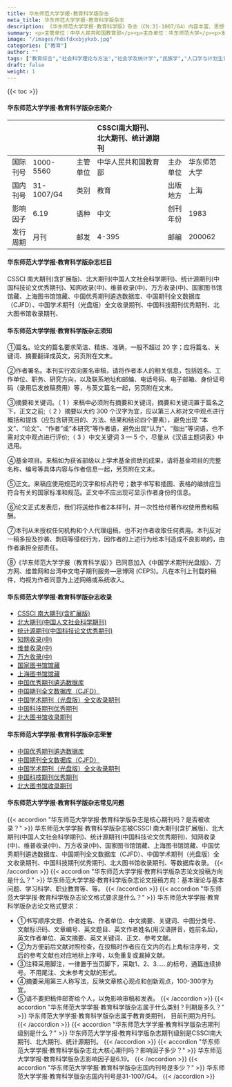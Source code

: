 ```yaml
---
title: 华东师范大学学报·教育科学版杂志
meta_title: 华东师范大学学报·教育科学版杂志
description: 《华东师范大学学报·教育科学版》杂志（CN:31-1007/G4）内容丰富、思想健康，1983年创刊，目前以月刊形式发行，刊物对外积极扩大宣传，致力于提高杂志质量与影响。该杂志主要涵盖教育学科、教育科学、教育心理学、教育管理学等多个教育领域的学术论文发表，是一个集产、学、研、用为一体的研究平台。杂志面向全球学术界和科研机构，发表具备理论价值和实践应用价值的原创性研究成果。并可向全球教育研究领域的专家、学者和组织机构免费发放，力求推动全球教育领域的学术交流和合作。 《华东师范大学学报·教育科学版》编辑团队由华东师范大学教育学科领域的专家和学者组成，专家评审制度科学严谨，杂志的评审意见客观公正。同时，杂志还采取模拟双盲评审制度，保证投稿隐匿性，进一步保障学术论文的质量和可信度，并且杂志编辑部同样定期邀请国内外教育领域的专家、学者开展论文修改和学术交流，保证学术论文提升至最高水平。该杂志发表的论文不仅具有学术研究价值、教育实践意义、教育改革探索的深入思考，还充分展现了高等教育的特殊性、开放性和创新性，为推动教育事业科学、健康、持续发展做出了不可替代的贡献。 综上所述，作为高等教育领域的重要学术期刊，《华东师范大学学报·教育科学版》的杂志编辑团队以严谨科学的态度，力求发表优秀的原创学术论文，以推进教育研究、教育实践、教育改革、人才培养为目标，不断提升其在国内外学术界的知名度和影响力，是全球教育教研领域受欢迎的学术期刊之一。
summary: <p>主管单位：中华人民共和国教育部</p><p>主办单位：华东师范大学</p><p>发行级别：CSSCI南大期刊、北大期刊、统计源期刊</p><p>发行周期：月刊</p>
image: "/images/hdsfdxxbjykxb.jpg"
categories: ["教育"]
author: ""
tags: ["教育综合","社会科学理论与方法","社会学及统计学","民族学","人口学与计划生育","人才学与劳动科学","教育理论与教育管理","学前教育","初等教育","中等教育","高等教育","职业教育","成人教育与特殊教育","体育",]
draft: false
weight: 1
---
```


{{< toc >}}

#### 华东师范大学学报·教育科学版杂志简介
|               |                               |               | CSSCI南大期刊、北大期刊、统计源期刊        |               |                           |
| ------------: | :---------------------------- | ------------: | :---------------------------- | ------------: | :------------------------ |
| 国际刊号      | 1000-5560   | 主管单位      | 中华人民共和国教育部     | 主办单位      | 华东师范大学     |
| 国内刊号      | 31-1007/G4        | 类别          | 教育       | 出版地方      | 上海           |
| 影响因子      | 6.19        | 语种          | 中文             | 创刊年份      | 1983    |
| 发行周期      | 月刊    | 邮发          | 4-395              | 邮编          | 200062      |

#### 华东师范大学学报·教育科学版杂志栏目
<span>CSSCI 南大期刊(含扩展版)</span>、<span>北大期刊(中国人文社会科学期刊)</span>、<span>统计源期刊(中国科技论文优秀期刊)</span>、<span>知网收录(中)</span>、<span>维普收录(中)</span>、<span>万方收录(中)</span>、<span>国家图书馆馆藏</span>、<span>上海图书馆馆藏</span>、<span>中国优秀期刊遴选数据库</span>、<span>中国期刊全文数据库（CJFD）</span>、<span>中国学术期刊（光盘版）全文收录期刊</span>、<span>中国科技期刊优秀期刊</span>、<span>北大图书馆收录期刊</span>、

#### 华东师范大学学报·教育科学版杂志须知
<p><p>
	①篇名。论文的篇名要求简洁、精练、准确，一般不超过 20 字；应将篇名、关键词、摘要翻译成英文，另页附在文末。
</p><p>
	②作者署名。本刊实行双向匿名审稿，请将作者本人的相关信息，包括姓名、工作单位、职务、研究方向，以及联系地址和邮编、电话号码、电子邮箱、身份证号码（录用后发放稿费用）等，与英文篇名一起，另页附在文末。
</p><p>
	③摘要和关键词。（ 1 ）来稿中必须附有摘要和关键词，摘要和关键词置于篇名之下，正文之前;（ 2 ）摘要以大约 300 个汉字为宜，应以第三人称对文中观点进行概括和提炼（应包含研究目的、方法、结果和结论四个要素），避免出现 “本文”、“论文”、“作者”或“本研究”等作者语，避免出现“认为”、“指出”等词语，也不需对文中观点进行评价;（ 3 ）中文关键词 3 — 5 个，尽量从《汉语主题词表》中选用。
</p><p>
	④基金项目。来稿如为获省部级以上学术基金资助的成果，请将基金项目的完整名称、编号等具体内容与作者信息一起，另页附在文末。
</p><p>
	⑤正文。来稿应使用规范的汉字和标点符号；数字书写和插图、表格的编排应当符合有关的国家标准和规范。正文中不应出现可显示作者身份的信息。
</p><p>
	⑥论文正式发表后，我们将送给作者2本样刊，并一次性给付著作权使用费和稿酬。
</p><p>
	⑦本刊从未授权任何机构和个人代理组稿，也不对作者收取任何费用。本刊反对一稿多投及抄袭、剽窃等侵权行为，因作者的上述行为给本刊造成不良影响的，由作者承担全部责任。
</p><p>
	⑧《华东师范大学学报（教育科学版）》已同意加入《中国学术期刊光盘版》、万方网、维普网和台湾中文电子期刊服务—思博网 (CEPS)。凡在本刊上刊载的稿件，均视为作者同意为上述网络或系统收入。
</p></p>


#### 华东师范大学学报·教育科学版杂志收录
<ul>
    <li class="inline-block">
        <a class="bg-theme-light hover:bg-primary dark:bg-darkmode-theme-light dark:hover:bg-darkmode-primary dark:hover:text-dark m-1 block rounded px-3 py-1 hover:text-white" href="#华东师范大学学报·教育科学版杂志收录">
        CSSCI 南大期刊(含扩展版)
        </a>
    </li>
    <li class="inline-block">
        <a class="bg-theme-light hover:bg-primary dark:bg-darkmode-theme-light dark:hover:bg-darkmode-primary dark:hover:text-dark m-1 block rounded px-3 py-1 hover:text-white" href="#华东师范大学学报·教育科学版杂志收录">
        北大期刊(中国人文社会科学期刊)
        </a>
    </li>
    <li class="inline-block">
        <a class="bg-theme-light hover:bg-primary dark:bg-darkmode-theme-light dark:hover:bg-darkmode-primary dark:hover:text-dark m-1 block rounded px-3 py-1 hover:text-white" href="#华东师范大学学报·教育科学版杂志收录">
        统计源期刊(中国科技论文优秀期刊)
        </a>
    </li>
    <li class="inline-block">
        <a class="bg-theme-light hover:bg-primary dark:bg-darkmode-theme-light dark:hover:bg-darkmode-primary dark:hover:text-dark m-1 block rounded px-3 py-1 hover:text-white" href="#华东师范大学学报·教育科学版杂志收录">
        知网收录(中)
        </a>
    </li>
    <li class="inline-block">
        <a class="bg-theme-light hover:bg-primary dark:bg-darkmode-theme-light dark:hover:bg-darkmode-primary dark:hover:text-dark m-1 block rounded px-3 py-1 hover:text-white" href="#华东师范大学学报·教育科学版杂志收录">
        维普收录(中)
        </a>
    </li>
    <li class="inline-block">
        <a class="bg-theme-light hover:bg-primary dark:bg-darkmode-theme-light dark:hover:bg-darkmode-primary dark:hover:text-dark m-1 block rounded px-3 py-1 hover:text-white" href="#华东师范大学学报·教育科学版杂志收录">
        万方收录(中)
        </a>
    </li>
    <li class="inline-block">
        <a class="bg-theme-light hover:bg-primary dark:bg-darkmode-theme-light dark:hover:bg-darkmode-primary dark:hover:text-dark m-1 block rounded px-3 py-1 hover:text-white" href="#华东师范大学学报·教育科学版杂志收录">
        国家图书馆馆藏
        </a>
    </li>
    <li class="inline-block">
        <a class="bg-theme-light hover:bg-primary dark:bg-darkmode-theme-light dark:hover:bg-darkmode-primary dark:hover:text-dark m-1 block rounded px-3 py-1 hover:text-white" href="#华东师范大学学报·教育科学版杂志收录">
        上海图书馆馆藏
        </a>
    </li>
    <li class="inline-block">
        <a class="bg-theme-light hover:bg-primary dark:bg-darkmode-theme-light dark:hover:bg-darkmode-primary dark:hover:text-dark m-1 block rounded px-3 py-1 hover:text-white" href="#华东师范大学学报·教育科学版杂志收录">
        中国优秀期刊遴选数据库
        </a>
    </li>
    <li class="inline-block">
        <a class="bg-theme-light hover:bg-primary dark:bg-darkmode-theme-light dark:hover:bg-darkmode-primary dark:hover:text-dark m-1 block rounded px-3 py-1 hover:text-white" href="#华东师范大学学报·教育科学版杂志收录">
        中国期刊全文数据库（CJFD）
        </a>
    </li>
    <li class="inline-block">
        <a class="bg-theme-light hover:bg-primary dark:bg-darkmode-theme-light dark:hover:bg-darkmode-primary dark:hover:text-dark m-1 block rounded px-3 py-1 hover:text-white" href="#华东师范大学学报·教育科学版杂志收录">
        中国学术期刊（光盘版）全文收录期刊
        </a>
    </li>
    <li class="inline-block">
        <a class="bg-theme-light hover:bg-primary dark:bg-darkmode-theme-light dark:hover:bg-darkmode-primary dark:hover:text-dark m-1 block rounded px-3 py-1 hover:text-white" href="#华东师范大学学报·教育科学版杂志收录">
        中国科技期刊优秀期刊
        </a>
    </li>
    <li class="inline-block">
        <a class="bg-theme-light hover:bg-primary dark:bg-darkmode-theme-light dark:hover:bg-darkmode-primary dark:hover:text-dark m-1 block rounded px-3 py-1 hover:text-white" href="#华东师范大学学报·教育科学版杂志收录">
        北大图书馆收录期刊
        </a>
    </li>
</ul>



#### 华东师范大学学报·教育科学版杂志荣誉
<ul>
    <li class="inline-block">
        <a class="bg-theme-light hover:bg-primary dark:bg-darkmode-theme-light dark:hover:bg-darkmode-primary dark:hover:text-dark m-1 block rounded px-3 py-1 hover:text-white" href="#华东师范大学学报·教育科学版杂志荣誉">
        中国优秀期刊遴选数据库
        </a>
    </li>
    <li class="inline-block">
        <a class="bg-theme-light hover:bg-primary dark:bg-darkmode-theme-light dark:hover:bg-darkmode-primary dark:hover:text-dark m-1 block rounded px-3 py-1 hover:text-white" href="#华东师范大学学报·教育科学版杂志荣誉">
        中国期刊全文数据库（CJFD）
        </a>
    </li>
    <li class="inline-block">
        <a class="bg-theme-light hover:bg-primary dark:bg-darkmode-theme-light dark:hover:bg-darkmode-primary dark:hover:text-dark m-1 block rounded px-3 py-1 hover:text-white" href="#华东师范大学学报·教育科学版杂志荣誉">
        中国学术期刊（光盘版）全文收录期刊
        </a>
    </li>
    <li class="inline-block">
        <a class="bg-theme-light hover:bg-primary dark:bg-darkmode-theme-light dark:hover:bg-darkmode-primary dark:hover:text-dark m-1 block rounded px-3 py-1 hover:text-white" href="#华东师范大学学报·教育科学版杂志荣誉">
        中国科技期刊优秀期刊
        </a>
    </li>
    <li class="inline-block">
        <a class="bg-theme-light hover:bg-primary dark:bg-darkmode-theme-light dark:hover:bg-darkmode-primary dark:hover:text-dark m-1 block rounded px-3 py-1 hover:text-white" href="#华东师范大学学报·教育科学版杂志荣誉">
        北大图书馆收录期刊
        </a>
    </li>
</ul>












#### 华东师范大学学报·教育科学版杂志常见问题
{{< accordion "华东师范大学学报·教育科学版杂志是核心期刊吗？是否被收录？" >}}
华东师范大学学报·教育科学版杂志被CSSCI 南大期刊(含扩展版)、北大期刊(中国人文社会科学期刊)、统计源期刊(中国科技论文优秀期刊)、知网收录(中)、维普收录(中)、万方收录(中)、国家图书馆馆藏、上海图书馆馆藏、中国优秀期刊遴选数据库、中国期刊全文数据库（CJFD）、中国学术期刊（光盘版）全文收录期刊、中国科技期刊优秀期刊、北大图书馆收录期刊、等数据库收录。
{{< /accordion >}}
{{< accordion "华东师范大学学报·教育科学版杂志论文投稿方向是什么？" >}}
华东师范大学学报·教育科学版杂志论文投稿方向：基本理论与基本问题、学习科学、职业教育等、等。
{{< /accordion >}}
{{< accordion "华东师范大学学报·教育科学版杂志论文格式要求是什么？" >}}
华东师范大学学报·教育科学版杂志论文格式要求：
- ①书写顺序文题、作者姓名、作者单位、中文摘要、关键词、中图分类号、文献标识码、文章编号、英文题目、英文作者姓名(用汉语拼音，姓前名后)，英文作者单位、英文摘要、英文关键词、正文、参考文献。
- ②为方便前后文献对照检查，在投稿时作者应在文内的右上角标注序号，文后的参考文献也对应地标上序号，以免重复或漏掉文献。
- ③注释采用脚注，一律置于当页脚下，采取1、2、3……的标号，通篇连续排号。不用尾注、文末参考文献的形式。
- ④摘要采用第三人称写法，反映文章核心观点和创新观点，100-300字为宜。
- ⑤请不要把稿件邮寄给个人，以免影响审稿和发表。
{{< /accordion >}}
{{< accordion "华东师范大学学报·教育科学版杂志属于什么类别？刊期是多久？" >}}
华东师范大学学报·教育科学版杂志属于教育类期刊， 目前刊期为月刊。
{{< /accordion >}}
{{< accordion "华东师范大学学报·教育科学版杂志期刊级别是什么？" >}}
华东师范大学学报·教育科学版杂志期刊级别是CSSCI南大期刊、北大期刊、统计源期刊。
{{< /accordion >}}
{{< accordion "华东师范大学学报·教育科学版杂志北大核心期刊吗？影响因子多少？" >}}
华东师范大学学报·教育科学版杂志影响因子是6.19。
{{< /accordion >}}
{{< accordion "华东师范大学学报·教育科学版杂志国内刊号是多少？" >}}
华东师范大学学报·教育科学版杂志国内刊号是31-1007/G4。
{{< /accordion >}}